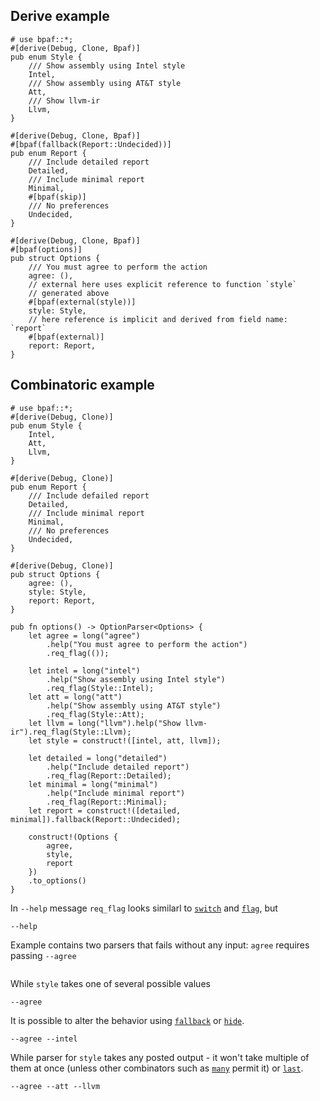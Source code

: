 ## Derive example

```rust,id:1
# use bpaf::*;
#[derive(Debug, Clone, Bpaf)]
pub enum Style {
    /// Show assembly using Intel style
    Intel,
    /// Show assembly using AT&T style
    Att,
    /// Show llvm-ir
    Llvm,
}

#[derive(Debug, Clone, Bpaf)]
#[bpaf(fallback(Report::Undecided))]
pub enum Report {
    /// Include detailed report
    Detailed,
    /// Include minimal report
    Minimal,
    #[bpaf(skip)]
    /// No preferences
    Undecided,
}

#[derive(Debug, Clone, Bpaf)]
#[bpaf(options)]
pub struct Options {
    /// You must agree to perform the action
    agree: (),
    // external here uses explicit reference to function `style`
    // generated above
    #[bpaf(external(style))]
    style: Style,
    // here reference is implicit and derived from field name: `report`
    #[bpaf(external)]
    report: Report,
}
```

## Combinatoric example

```rust,id:2
# use bpaf::*;
#[derive(Debug, Clone)]
pub enum Style {
    Intel,
    Att,
    Llvm,
}

#[derive(Debug, Clone)]
pub enum Report {
    /// Include defailed report
    Detailed,
    /// Include minimal report
    Minimal,
    /// No preferences
    Undecided,
}

#[derive(Debug, Clone)]
pub struct Options {
    agree: (),
    style: Style,
    report: Report,
}

pub fn options() -> OptionParser<Options> {
    let agree = long("agree")
        .help("You must agree to perform the action")
        .req_flag(());

    let intel = long("intel")
        .help("Show assembly using Intel style")
        .req_flag(Style::Intel);
    let att = long("att")
        .help("Show assembly using AT&T style")
        .req_flag(Style::Att);
    let llvm = long("llvm").help("Show llvm-ir").req_flag(Style::Llvm);
    let style = construct!([intel, att, llvm]);

    let detailed = long("detailed")
        .help("Include detailed report")
        .req_flag(Report::Detailed);
    let minimal = long("minimal")
        .help("Include minimal report")
        .req_flag(Report::Minimal);
    let report = construct!([detailed, minimal]).fallback(Report::Undecided);

    construct!(Options {
        agree,
        style,
        report
    })
    .to_options()
}
```


In `--help` message `req_flag` looks similarl to [`switch`](SimpleParser::switch) and
[`flag`](SimpleParser::flag), but

```run,id:1,id:2
--help
```

Example contains two parsers that fails without any input: `agree` requires passing `--agree`

```run,id:1,id:2

```

While `style` takes one of several possible values

```run,id:1,id:2
--agree
```

It is possible to alter the behavior using [`fallback`](Parser::fallback) or
[`hide`](Parser::hide).

```run,id:1,id:2
--agree --intel
```

While parser for `style` takes any posted output - it won't take multiple of them at once
(unless other combinators such as [`many`](Parser::many) permit it) or [`last`](Parser::last).

```run,id:1,id:2
--agree --att --llvm
```
